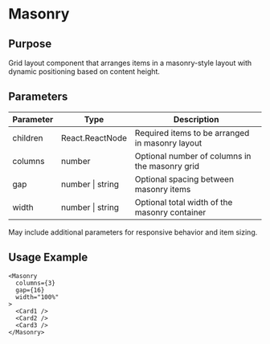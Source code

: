 # Masonry

## Purpose
Grid layout component that arranges items in a masonry-style layout with dynamic positioning based on content height.

## Parameters

| Parameter | Type | Description |
|-----------|------|-------------|
| children | React.ReactNode | Required items to be arranged in masonry layout |
| columns | number | Optional number of columns in the masonry grid |
| gap | number \| string | Optional spacing between masonry items |
| width | number \| string | Optional total width of the masonry container |

May include additional parameters for responsive behavior and item sizing.

## Usage Example
```tsx
<Masonry 
  columns={3}
  gap={16}
  width="100%"
>
  <Card1 />
  <Card2 />
  <Card3 />
</Masonry>
```